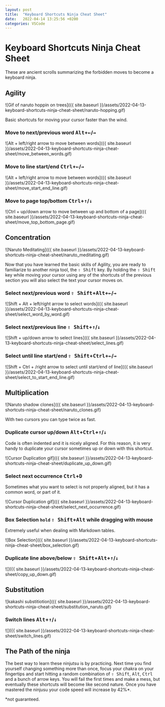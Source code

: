 ```yaml
---
layout: post
title:  "Keyboard Shortcuts Ninja Cheat Sheet"
date:   2022-04-14 13:25:56 +0200
categories: VSCode
---
```

# Keyboard Shortcuts Ninja Cheat Sheet

These are ancient scrolls summarizing the forbidden moves to become a keyboard ninja.

## Agility

![Gif of naruto hoppin on trees]({{ site.baseurl }}/assets/2022-04-13-keyboard-shortcuts-ninja-cheat-sheet/naruto-hopping.gif)

Basic shortcuts for moving your cursor faster than the wind.

### Move to next/previous word <kbd>Alt</kbd>+<kbd>←</kbd>/<kbd>→</kbd>

![Alt + left/right arrow to move between words]({{ site.baseurl }}/assets/2022-04-13-keyboard-shortcuts-ninja-cheat-sheet/move_between_words.gif)

### Move to line start/end <kbd>Ctrl</kbd>+<kbd>←</kbd>/<kbd>→</kbd>

![Alt + left/right arrow to move between words]({{ site.baseurl }}/assets/2022-04-13-keyboard-shortcuts-ninja-cheat-sheet/move_start_end_line.gif)

### Move to page top/bottom <kbd>Ctrl</kbd>+<kbd>↑</kbd>/<kbd>↓</kbd>

![Ctrl + up/down arrow to move between up and bottom of a page]({{ site.baseurl }}/assets/2022-04-13-keyboard-shortcuts-ninja-cheat-sheet/move_top_bottom_page.gif)

## Concentration

![Naruto Meditating]({{ site.baseurl }}/assets/2022-04-13-keyboard-shortcuts-ninja-cheat-sheet/naruto_meditating.gif)

Now that you have learned the basic skills of Agility, you are ready to familiarize to another ninja tool, the <kbd>⇧ Shift</kbd> key. By holding the <kbd>⇧ Shift</kbd> key while moving your cursor using any of the shortcuts of the previous section you will also select the text your cursor moves on.

### Select next/previous word <kbd>⇧ Shift</kbd>+<kbd>Alt</kbd>+<kbd>←</kbd>/<kbd>→</kbd>

![Shift + Alt + left/right arrow to select words]({{ site.baseurl }}/assets/2022-04-13-keyboard-shortcuts-ninja-cheat-sheet/select_word_by_word.gif)

### Select next/previous line <kbd>⇧ Shift</kbd>+<kbd>↑</kbd>/<kbd>↓</kbd>

![Shift + up/down arrow to select lines]({{ site.baseurl }}/assets/2022-04-13-keyboard-shortcuts-ninja-cheat-sheet/select_lines.gif)

### Select until line start/end <kbd>⇧ Shift</kbd>+<kbd>Ctrl</kbd>+<kbd>←</kbd>/<kbd>→</kbd>

![Shift + Ctrl + /right arrow to select until start/end of line]({{ site.baseurl }}/assets/2022-04-13-keyboard-shortcuts-ninja-cheat-sheet/select_to_start_end_line.gif)

## Multiplication

![Naruto shadow clones]({{ site.baseurl }}/assets/2022-04-13-keyboard-shortcuts-ninja-cheat-sheet/naruto_clones.gif)

With two cursors you can type twice as fast.

### Duplicate cursor up/down <kbd>Alt</kbd>+<kbd>Ctrl</kbd>+<kbd>↑</kbd>/<kbd>↓</kbd>

Code is often indented and it is nicely aligned.
For this reason, it is very handy to duplicate
your cursor sometimes up or down with this shortcut.

![Cursor Duplication gif]({{ site.baseurl }}/assets/2022-04-13-keyboard-shortcuts-ninja-cheat-sheet/duplicate_up_down.gif)

### Select next occurrence <kbd>Ctrl</kbd>+<kbd>D</kbd>

Sometimes what you want to select is not properly aligned, but it has a common word, or part of it.

![Cursor Duplication gif]({{ site.baseurl }}/assets/2022-04-13-keyboard-shortcuts-ninja-cheat-sheet/select_next_occurrence.gif)

### Box Selection `hold` <kbd>⇧ Shift</kbd>+<kbd>Alt</kbd> while dragging with mouse

Extremely useful when dealing with Markdown tables.

![Box Selection]({{ site.baseurl }}/assets/2022-04-13-keyboard-shortcuts-ninja-cheat-sheet/box_selection.gif)

### Duplicate line above/below <kbd>⇧ Shift</kbd>+<kbd>Alt</kbd>+<kbd>↑</kbd>/<kbd>↓</kbd>

![]({{ site.baseurl }}/assets/2022-04-13-keyboard-shortcuts-ninja-cheat-sheet/copy_up_down.gif)

## Substitution

![kakashi substitiotion]({{ site.baseurl }}/assets/2022-04-13-keyboard-shortcuts-ninja-cheat-sheet/substitution_naruto.gif)

### Switch lines <kbd>Alt</kbd>+<kbd>↑</kbd>/<kbd>↓</kbd>

![]({{ site.baseurl }}/assets/2022-04-13-keyboard-shortcuts-ninja-cheat-sheet/switch_lines.gif)

## The Path of the ninja

The best way to learn these ninjutsu is by practicing. Next time you find yourself changing something more than once, focus your chakra on your fingertips and start hitting a random combination of <kbd>⇧ Shift</kbd>, <kbd>Alt</kbd>, <kbd>Ctrl</kbd> and a bunch of arrow keys. You will fail the first times and make a mess, but eventually these shortcuts will become like second nature. Once you have mastered the ninjusu your code speed will increase by 42%*.

*not guaranteed.